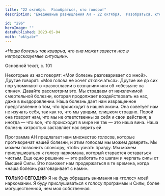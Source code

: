 ```yaml
---
title: "22 октября.  Разобраться, кто говорит"
description: "Ежедневные размышления АН - 22 октября.  Разобраться, кто говорит"

id: "296"
heroImage: ""
datePublished: 2023-05-04
moth: "oktyabr"
---
```


_«Наша болезнь так коварна, что она может завести нас в непредсказуемые
ситуации»._

Основной текст, с. 101

Некоторые из нас говорят: «Моя болезнь разговаривает со мной». Другие говорят:
«Моя голова не хочет отключаться». Другие же до сих пор упоминают о
«разногласии в сознании» или об «обезьяне на спине». Давайте рассмотрим это.
Мы страдаем от неизлечимой смертельной болезни, которая продолжает
воздействовать на нас, даже в выздоровлении. Наша болезнь дает нам извращенное
представление о том, что происходит в нашей жизни. Она советует нам не изучать
себя, так как то, что мы увидим, слишком страшно. Порой она говорит нам, что
мы не ответственны за себя и свои действия; а иногда — что все, что происходит
в мире не так — это наша вина. Наша болезнь хитростью заставляет нас верить
ей.

Программа АН предлагает нам множество голосов, которые противоречат нашей
болезни, и этим голосам мы можем доверять. Мы можем позвонить спонсору, чтобы
узнать правду. Мы можем прислушиваться к голосу наркомана, который старается
оставаться чистым. Еще одно решение — это работать по шагам и черпать силы от
Высшей Силы. Это поможет нам продержаться в те времена, когда «наша болезнь
разговаривает с нами».

**ТОЛЬКО СЕГОДНЯ:** Я не буду обращать внимания на «голос» моей наркомании. Я
буду прислушиваться к голосу программы и Силы, более могущественной, чем моя
собственная.
